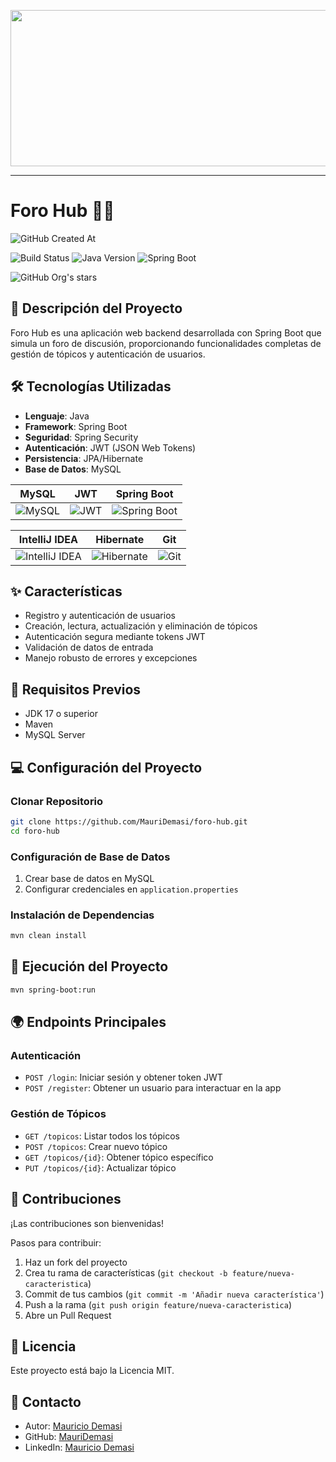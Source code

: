 <p align="center">
  <img  width="1200" height="250" src="https://portales.inacap.cl/Assets/imagenes/Exalumnos/2023/diciembre/oracle-exalumnos-2024-1200x400.jpg" >
</p>

<hr/>





# Foro Hub 💬🌐

![GitHub Created At](https://img.shields.io/github/created-at/MauriDemasi/foro-hub)   

![Build Status](https://img.shields.io/badge/build-passing-brightgreen)
![Java Version](https://img.shields.io/badge/java-17-blue)
![Spring Boot](https://img.shields.io/badge/spring%20boot-3.4-green)

![GitHub Org's stars](https://img.shields.io/github/stars/MauriDemasi?style=social)



## 📝 Descripción del Proyecto
Foro Hub es una aplicación web backend desarrollada con Spring Boot que simula un foro de discusión, proporcionando funcionalidades completas de gestión de tópicos y autenticación de usuarios.

## 🛠 Tecnologías Utilizadas
- **Lenguaje**: Java
- **Framework**: Spring Boot
- **Seguridad**: Spring Security
- **Autenticación**: JWT (JSON Web Tokens)
- **Persistencia**: JPA/Hibernate
- **Base de Datos**: MySQL


| MySQL                                                                                      | JWT                                                                                     | Spring Boot                                                                                      |
|-------------------------------------------------------------------------------------------|-----------------------------------------------------------------------------------------|--------------------------------------------------------------------------------------------------|
| ![MySQL](https://img.shields.io/badge/MySQL-005C84?style=for-the-badge&logo=mysql&logoColor=white) | ![JWT](https://img.shields.io/badge/JWT-000000?style=for-the-badge&logo=JSON%20web%20tokens&logoColor=white) | ![Spring Boot](https://img.shields.io/badge/Spring_Boot-6DB33F?style=for-the-badge&logo=spring-boot&logoColor=white) |

| IntelliJ IDEA                                                                                     | Hibernate                                                                                      | Git                                                                                     |
|---------------------------------------------------------------------------------------------------|------------------------------------------------------------------------------------------------|-----------------------------------------------------------------------------------------|
| ![IntelliJ IDEA](https://img.shields.io/badge/IntelliJ_IDEA-000000.svg?style=for-the-badge&logo=intellij-idea&logoColor=white) | ![Hibernate](https://img.shields.io/badge/Hibernate-59666C?style=for-the-badge&logo=Hibernate&logoColor=white) | ![Git](https://img.shields.io/badge/GIT-E44C30?style=for-the-badge&logo=git&logoColor=white) |

## ✨ Características
- Registro y autenticación de usuarios
- Creación, lectura, actualización y eliminación de tópicos
- Autenticación segura mediante tokens JWT
- Validación de datos de entrada
- Manejo robusto de errores y excepciones


## 🚀 Requisitos Previos
- JDK 17 o superior
- Maven
- MySQL Server

## 💻 Configuración del Proyecto

### Clonar Repositorio
```bash
git clone https://github.com/MauriDemasi/foro-hub.git
cd foro-hub
```

### Configuración de Base de Datos
1. Crear base de datos en MySQL
2. Configurar credenciales en `application.properties`

### Instalación de Dependencias
```bash
mvn clean install
```

## 🔧 Ejecución del Proyecto
```bash
mvn spring-boot:run
```
## 🌍 Endpoints Principales

### Autenticación
- `POST /login`: Iniciar sesión y obtener token JWT
- `POST /register`: Obtener un usuario para interactuar en la app

### Gestión de Tópicos
- `GET /topicos`: Listar todos los tópicos
- `POST /topicos`: Crear nuevo tópico
- `GET /topicos/{id}`: Obtener tópico específico
- `PUT /topicos/{id}`: Actualizar tópico

## 🤝 Contribuciones
¡Las contribuciones son bienvenidas! 

Pasos para contribuir:
1. Haz un fork del proyecto
2. Crea tu rama de características (`git checkout -b feature/nueva-caracteristica`)
3. Commit de tus cambios (`git commit -m 'Añadir nueva característica'`)
4. Push a la rama (`git push origin feature/nueva-caracteristica`)
5. Abre un Pull Request

## 📄 Licencia
Este proyecto está bajo la Licencia MIT.

## 📧 Contacto
- Autor: [Mauricio Demasi](https://github.com/MauriDemasi)
- GitHub: [MauriDemasi](https://github.com/MauriDemasi)
- LinkedIn: [Mauricio Demasi](https://www.linkedin.com/in/mauri-demasi-dev)







